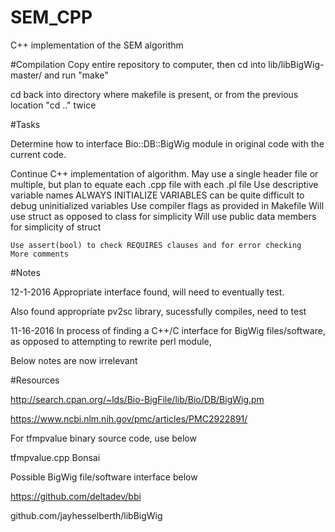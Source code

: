 # SEM_CPP
C++ implementation of the SEM algorithm

#Compilation
Copy entire repository to computer, then cd into lib/libBigWig-master/ and run "make"

cd back into directory where makefile is present, or from the previous location "cd .." twice

#Tasks

Determine how to interface Bio::DB::BigWig module in original code with the current code.

Continue C++ implementation of algorithm.
	May use a single header file or multiple, but plan to equate
	each .cpp file with each .pl file
	Use descriptive variable names
	ALWAYS INITIALIZE VARIABLES
		can be quite difficult to debug uninitialized variables
	Use compiler flags as provided in Makefile
	Will use struct as opposed to class for simplicity
	Will use public data members for simplicity of struct

	Use assert(bool) to check REQUIRES clauses and for error checking
	More comments
	
#Notes

12-1-2016
Appropriate interface found, will need to eventually test.

Also found appropriate pv2sc library, sucessfully compiles, need to test

11-16-2016
In process of finding a C++/C interface for BigWig files/software, as opposed to attempting to rewrite perl module,

Below notes are now irrelevant

#Resources

http://search.cpan.org/~lds/Bio-BigFile/lib/Bio/DB/BigWig.pm

https://www.ncbi.nlm.nih.gov/pmc/articles/PMC2922891/

For tfmpvalue binary source code, use below

tfmpvalue.cpp Bonsai

Possible BigWig file/software interface below

https://github.com/deltadev/bbi

github.com/jayhesselberth/libBigWig
